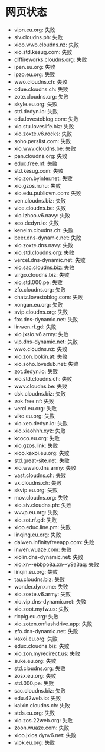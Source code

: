 # 网页状态
- vipn.eu.org: 失败
- siv.cloudns.ph: 失败
- xioo.wwo.cloudns.nz: 失败
- xio.std.kesug.com: 失败
- diffireworks.cloudns.org: 失败
- ipen.eu.org: 失败
- ipzo.eu.org: 失败
- wwo.cloudns.ch: 失败
- cdue.cloudns.ch: 失败
- zote.cloudns.org: 失败
- skyle.eu.org: 失败
- std.dedyn.io: 失败
- edu.lovestoblog.com: 失败
- xio.stu.loveslife.biz: 失败
- xio.zoxte.v6.rocks: 失败
- soho.perslist.com: 失败
- xio.wwv.cloudns.be: 失败
- pan.cloudns.org: 失败
- educ.free.nf: 失败
- std.kesug.com: 失败
- xio.zon.byinter.net: 失败
- xio.gzos.rr.nu: 失败
- xio.edu.publicvm.com: 失败
- ven.cloudns.biz: 失败
- vice.cloudns.be: 失败
- xio.lzhoo.v6.navy: 失败
- xeo.dedyn.io: 失败
- kenelm.cloudns.ch: 失败
- beer.dns-dynamic.net: 失败
- xio.zoxte.dns.navy: 失败
- xio.std.cloudns.org: 失败
- vercel.dns-dynamic.net: 失败
- xio.sac.cloudns.biz: 失败
- virgo.cloudns.biz: 失败
- xio.std.000.pe: 失败
- zfo.cloudns.org: 失败
- chatz.lovestoblog.com: 失败
- xongan.eu.org: 失败
- svip.cloudns.org: 失败
- fox.dns-dynamic.net: 失败
- linwen.rf.gd: 失败
- xio.jxsio.v6.army: 失败
- vip.dns-dynamic.net: 失败
- wwo.cloudns.nz: 失败
- xio.zon.lookin.at: 失败
- xio.soho.lovedub.net: 失败
- zot.dedyn.io: 失败
- xio.std.cloudns.ch: 失败
- wwv.cloudns.be: 失败
- dsk.cloudns.biz: 失败
- zok.free.nf: 失败
- vercl.eu.org: 失败
- viko.eu.org: 失败
- xio.xeo.dedyn.io: 失败
- xio.xiaohhh.xyz: 失败
- kcoco.eu.org: 失败
- xio.gzos.link: 失败
- xioo.kaxoi.eu.org: 失败
- std.great-site.net: 失败
- xio.wwvio.dns.army: 失败
- vast.cloudns.ch: 失败
- vx.cloudns.ch: 失败
- skvip.eu.org: 失败
- mov.cloudns.org: 失败
- xio.siv.cloudns.ph: 失败
- wvvp.eu.org: 失败
- xio.zot.rf.gd: 失败
- xioo.educ.line.pm: 失败
- linqing.eu.org: 失败
- daiwen.infinityfreeapp.com: 失败
- inwen.wuaze.com: 失败
- xiolin.dns-dynamic.net: 失败
- xio.xn--ebbpo8a.xn--y9a3aq: 失败
- linqin.eu.org: 失败
- tau.cloudns.biz: 失败
- wonder.dynx.me: 失败
- xio.zoxte.v6.army: 失败
- xio.vip.dns-dynamic.net: 失败
- xio.zoot.myfw.us: 失败
- ricpig.eu.org: 失败
- xio.zoten.onflashdrive.app: 失败
- zfo.dns-dynamic.net: 失败
- kaxoi.eu.org: 失败
- educ.cloudns.biz: 失败
- xio.zon.myredirect.us: 失败
- suke.eu.org: 失败
- std.cloudns.org: 失败
- zosx.eu.org: 失败
- std.000.pe: 失败
- sac.cloudns.biz: 失败
- edu.42web.io: 失败
- kaixin.cloudns.ch: 失败
- stds.eu.org: 失败
- xio.zos.22web.org: 失败
- zoon.wuaze.com: 失败
- xioo.jxios.dynv6.net: 失败
- vipk.eu.org: 失败
